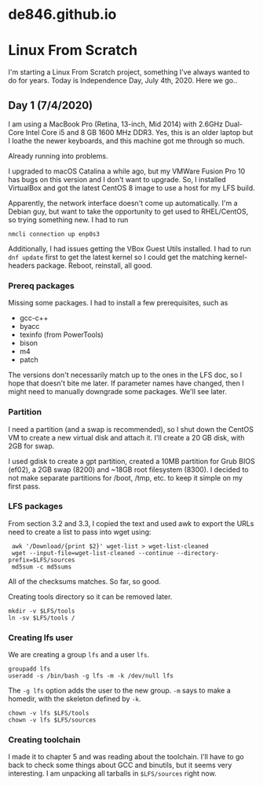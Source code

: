 # de846.github.io

# Linux From Scratch
I'm starting a Linux From Scratch project, something I've always wanted to do for years.
Today is Independence Day, July 4th, 2020. Here we go..

## Day 1 (7/4/2020)
I am using a MacBook Pro (Retina, 13-inch, Mid 2014) with 2.6GHz Dual-Core Intel Core i5 and 8 GB 1600 MHz DDR3. Yes, this is an older laptop but I loathe the newer keyboards, and this machine got me through so much.

Already running into problems.

I upgraded to macOS Catalina a while ago, but my VMWare Fusion Pro 10 has bugs on this version and I don't want to upgrade. So, I installed VirtualBox and got the latest CentOS 8 image to use a host for my LFS build.

Apparently, the network interface doesn't come up automatically. I'm a Debian guy, but want to take the opportunity to get used to RHEL/CentOS, so trying something new. I had to run
```
nmcli connection up enp0s3
```

Additionally, I had issues getting the VBox Guest Utils installed. I had to run `dnf update` first to get the latest kernel so I could get the matching kernel-headers package. Reboot, reinstall, all good.

### Prereq packages
Missing some packages. I had to install a few prerequisites, such as
- gcc-c++
- byacc
- texinfo (from PowerTools)
- bison
- m4
- patch

The versions don't necessarily match up to the ones in the LFS doc, so I hope that doesn't bite me later. If parameter names have changed, then I might need to manually downgrade some packages. We'll see later.

### Partition
I need a partition (and a swap is recommended), so I shut down the CentOS VM to create a new virtual disk and attach it. I'll create a 20 GB disk, with 2GB for swap.

I used gdisk to create a gpt partition, created a 10MB partition for Grub BIOS (ef02), a 2GB swap (8200) and ~18GB root filesystem (8300). I decided to not make separate partitions for /boot, /tmp, etc. to keep it simple on my first pass.

### LFS packages
From section 3.2 and 3.3, I copied the text and used awk to export the URLs need to create a list to pass into wget using:
```
 awk '/Download/{print $2}' wget-list > wget-list-cleaned
 wget --input-file=wget-list-cleaned --continue --directory-prefix=$LFS/sources
 md5sum -c md5sums
```
All of the checksums matches. So far, so good.

Creating tools directory so it can be removed later.
```
mkdir -v $LFS/tools
ln -sv $LFS/tools /
```

### Creating lfs user
We are creating a group `lfs` and a user `lfs`.
```
groupadd lfs
useradd -s /bin/bash -g lfs -m -k /dev/null lfs
```
The `-g lfs` option adds the user to the new group. `-m` says to make a homedir, with the skeleton defined by `-k`.

```
chown -v lfs $LFS/tools
chown -v lfs $LFS/sources
```

### Creating toolchain
I made it to chapter 5 and was reading about the toolchain. I'll have to go back to check some things about GCC and binutils, but it seems very interesting. I am unpacking all tarballs in `$LFS/sources` right now.
